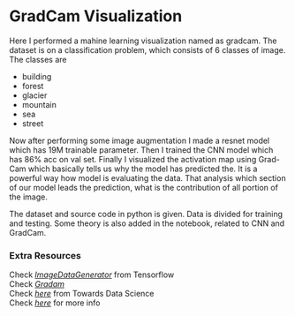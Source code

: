 # GradCam Visualization

Here I performed a mahine learning visualization named as gradcam. The dataset is on a classification problem, which consists of 6 classes of image. The classes are    
+ building
+ forest
+ glacier
+ mountain
+ sea
+ street     

Now after performing some image augmentation I made a resnet model which has 19M trainable parameter. Then I trained the CNN model which has 86% acc on val set. Finally I visualized the activation map using Grad-Cam which basically tells us why the model has predicted the. It is a powerful way how model is evaluating the data. That analysis which section of our model leads the prediction, what is  the contribution of all portion of the image.    

The dataset and source code in python is given. Data is divided for training and testing. Some theory is also added in the notebook, related to CNN and GradCam.

### Extra Resources
Check *[ImageDataGenerator](https://www.tensorflow.org/api_docs/python/tf/keras/preprocessing/image/ImageDataGenerator)* from Tensorflow     
Check *[Gradam](https://arxiv.org/abs/1610.02391)*     
Check *[here](https://towardsdatascience.com/demystifying-convolutional-neural-networks-using-gradcam-554a85dd4e48)* from Towards Data Science     
Check *[here](http://gradcam.cloudcv.org/)* for more info
